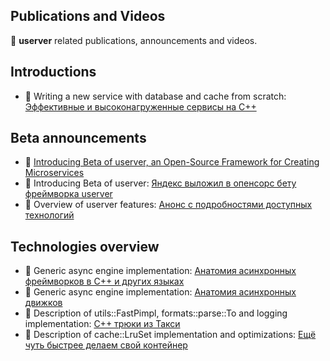 ## Publications and Videos

🐙 **userver** related publications, announcements and videos.


## Introductions
* 🎥 Writing a new service with database and cache from scratch: [Эффективные и высоконагруженные сервисы на C++](https://youtu.be/qrGZARf2Wno?t=2034)


## Beta announcements
* 📖 [Introducing Beta of userver, an Open-Source Framework for Creating Microservices](https://medium.com/yandex/introducing-beta-of-userver-an-open-source-framework-for-creating-microservices-d5d9c4204dc2)
* 📖 Introducing Beta of userver: [Яндекс выложил в опенсорс бету фреймворка userver](https://habr.com/ru/company/yandex/blog/674902/)
* 🎥 Overview of userver features: [Анонс с подробностями доступных технологий](https://youtu.be/qrGZARf2Wno?t=786)


## Technologies overview
* 📖 Generic async engine implementation: [Анатомия асинхронных фреймворков в С++ и других языках](https://habr.com/ru/company/yandex/blog/647853/)
* 🎥 Generic async engine implementation: [Анатомия асинхронных движков](https://youtu.be/MiE22pTvnPs)
* 🎥 Description of utils::FastPimpl, formats::parse::To and logging implementation: [C++ трюки из Такси](https://youtu.be/_AkF8SpUV3k)
* 🎥 Description of cache::LruSet implementation and optimizations: [Ещё чуть быстрее делаем свой контейнер](https://youtu.be/60XhYzkXu1M)

